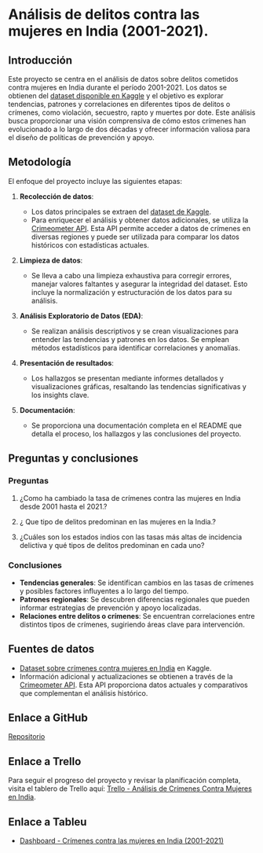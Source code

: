 # Análisis de delitos contra las mujeres en India (2001-2021).

## Introducción

Este proyecto se centra en el análisis de datos sobre delitos cometidos contra mujeres en India durante el período 2001-2021. Los datos se obtienen del [dataset disponible en Kaggle](https://www.kaggle.com/datasets/balajivaraprasad/crimes-against-women-in-india-2001-2021) y el objetivo es explorar tendencias, patrones y correlaciones en diferentes tipos de delitos o crímenes, como violación, secuestro, rapto y muertes por dote. Este análisis busca proporcionar una visión comprensiva de cómo estos crímenes han evolucionado a lo largo de dos décadas y ofrecer información valiosa para el diseño de políticas de prevención y apoyo.

## Metodología

El enfoque del proyecto incluye las siguientes etapas:

1. **Recolección de datos**: 
   - Los datos principales se extraen del [dataset de Kaggle](https://www.kaggle.com/datasets/balajivaraprasad/crimes-against-women-in-india-2001-2021).
   - Para enriquecer el análisis y obtener datos adicionales, se utiliza la [Crimeometer API](https://www.crimeometer.com/). Esta API permite acceder a datos de crímenes en diversas regiones y puede ser utilizada para comparar los datos históricos con estadísticas actuales.

2. **Limpieza de datos**: 
   - Se lleva a cabo una limpieza exhaustiva para corregir errores, manejar valores faltantes y asegurar la integridad del dataset. Esto incluye la normalización y estructuración de los datos para su análisis.

3. **Análisis Exploratorio de Datos (EDA)**: 
   - Se realizan análisis descriptivos y se crean visualizaciones para entender las tendencias y patrones en los datos. Se emplean métodos estadísticos para identificar correlaciones y anomalías.

4. **Presentación de resultados**: 
   - Los hallazgos se presentan mediante informes detallados y visualizaciones gráficas, resaltando las tendencias significativas y los insights clave.

5. **Documentación**: 
   - Se proporciona una documentación completa en el README que detalla el proceso, los hallazgos y las conclusiones del proyecto.

## Preguntas y conclusiones

### Preguntas
1. ¿Como ha cambiado la tasa de crímenes contra las mujeres en India desde 2001 hasta el 2021.?

2. ¿ Que tipo de delitos predominan en las mujeres en la India.?

3. ¿Cuáles son los estados indios con las tasas más altas de incidencia delictiva y qué tipos de delitos predominan en cada uno?

### Conclusiones
- **Tendencias generales**: Se identifican cambios en las tasas de crímenes y posibles factores influyentes a lo largo del tiempo.
- **Patrones regionales**: Se descubren diferencias regionales que pueden informar estrategias de prevención y apoyo localizadas.
- **Relaciones entre delitos o crímenes**: Se encuentran correlaciones entre distintos tipos de crímenes, sugiriendo áreas clave para intervención.

## Fuentes de datos

- [Dataset sobre crímenes contra mujeres en India]([https://www.kaggle.com/datasets](https://www.kaggle.com/datasets/balajivaraprasad/crimes-against-women-in-india-2001-2021)) en Kaggle.
- Información adicional y actualizaciones se obtienen a través de la [Crimeometer API](https://www.crimeometer.com/). Esta API proporciona datos actuales y comparativos que complementan el análisis histórico.

## Enlace a GitHub

[Repositorio](https://github.com/Esme-Sanc/proyecto1.git)


## Enlace a Trello

Para seguir el progreso del proyecto y revisar la planificación completa, visita el tablero de Trello aquí: [Trello - Análisis de Crímenes Contra Mujeres en India](https://trello.com/b/QDWsGSqT/delitos-de-la-mujer-en-la-india-2001-2021).

## Enlace a Tableu

- [Dashboard - Crímenes contra las mujeres en India (2001-2021)](https://prod-uk-a.online.tableau.com/t/contacto-acc783cdb6/authoring/DashboardIndia/Dashboard6#1)
